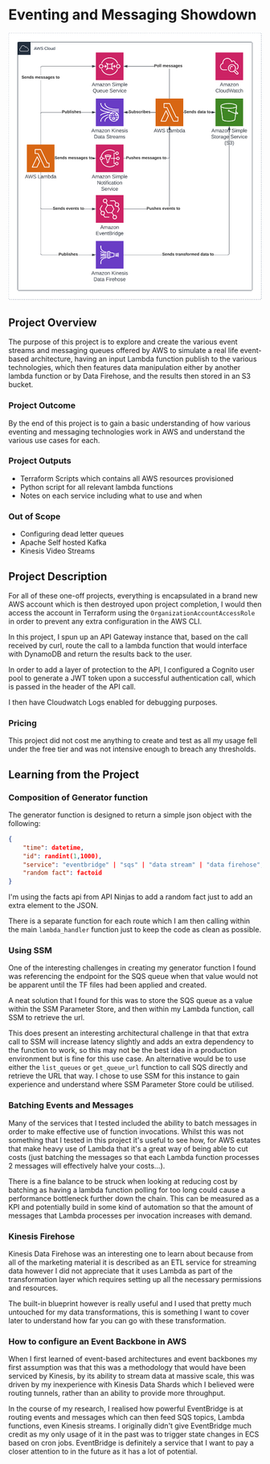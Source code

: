 # Eventing and Messaging Showdown
![Eventing Architecture](./04%20-%20Eventing%20and%20Messaging%20Showdown%20-%20Page%201.png)
## Project Overview
The purpose of this project is to explore and create the various event streams and messaging queues offered by AWS to simulate a real life event-based architecture, having an input Lambda function publish to the various technologies, which then features data manipulation either by another lambda function or by Data Firehose, and the results then stored in an S3 bucket.
### Project Outcome
By the end of this project is to gain a basic understanding of how various eventing and messaging technologies work in AWS and understand the various use cases for each.
### Project Outputs
- Terraform Scripts which contains all AWS resources provisioned
- Python script for all relevant lambda functions
- Notes on each service including what to use and when
### Out of Scope
- Configuring dead letter queues
- Apache Self hosted Kafka
- Kinesis Video Streams

## Project Description

For all of these one-off projects, everything is encapsulated in a brand new AWS account which is then destroyed upon project completion, I would then access the account in Terraform using the `OrganizationAccountAccessRole` in order to prevent any extra configuration in the AWS CLI.

In this project, I spun up an API Gateway instance that, based on the call received by curl, route the call to a lambda function that would interface with DynamoDB and return the results back to the user.

In order to add a layer of protection to the API, I configured a Cognito user pool to generate a JWT token upon a successful authentication call, which is passed in the header of the API call.

I then have Cloudwatch Logs enabled for debugging purposes.

### Pricing
This project did not cost me anything to create and test as all my usage fell under the free tier and was not intensive enough to breach any thresholds.

## Learning from the Project

### Composition of Generator function
The generator function is designed to return a simple json object with the following:
```json
{
	"time": datetime,
	"id": randint(1,1000),
	"service": "eventbridge" | "sqs" | "data stream" | "data firehose",
	"random fact": factoid
}
```

I'm using the facts api from API Ninjas to add a random fact just to add an extra element to the JSON.

There is a separate function for each route which I am then calling within the main `lambda_handler` function just to keep the code as clean as possible.

### Using SSM
One of the interesting challenges in creating my generator function I found was referencing the endpoint for the SQS queue when that value would not be apparent until the TF files had been applied and created.

A neat solution that I found for this was to store the SQS queue as a value within the SSM Parameter Store, and then within my Lambda function, call SSM to retrieve the url. 

This does present an interesting architectural challenge in that that extra call to SSM will increase latency slightly and adds an extra dependency to the function to work, so this may not be the best idea in a production environment but is fine for this use case. An alternative would be to use either the `list_queues` or `get_queue_url` function to call SQS directly and retrieve the URL that way. I chose to use SSM for this instance to gain experience and understand where SSM Parameter Store could be utilised.
### Batching Events and Messages
Many of the services that I tested included the ability to batch messages in order to make effective use of function invocations. Whilst this was not something that I tested in this project it's useful to see how, for AWS estates that make heavy use of Lambda that it's a great way of being able to cut costs (just batching the messages so that each Lambda function processes 2 messages will effectively halve your costs...).

There is a fine balance to be struck when looking at reducing cost by batching as having a lambda function polling for too long could cause a performance bottleneck further down the chain. This can be measured as a KPI and potentially build in some kind of automation so that the amount of messages that Lambda processes per invocation increases with demand.

### Kinesis Firehose
Kinesis Data Firehose was an interesting one to learn about because from all of the marketing material it is described as an ETL service for streaming data however I did not appreciate that it uses Lambda as part of the transformation layer which requires setting up all the necessary permissions and resources.

The built-in blueprint however is really useful and I used that pretty much untouched for my data transformations, this is something I want to cover later to understand how far you can go with these transformation.

### How to configure an Event Backbone in AWS
When I first learned of event-based architectures and event backbones my first assumption was that this was a methodology that would have been serviced by Kinesis, by its ability to stream data at massive scale, this was driven by my inexperience with Kinesis Data Shards which I believed were routing tunnels, rather than an ability to provide more throughput.

In the course of my research, I realised how powerful EventBridge is at routing events and messages which can then feed SQS topics, Lambda functions, even Kinesis streams. I originally didn't give EventBridge much credit as my only usage of it in the past was to trigger state changes in ECS based on cron jobs. EventBridge is definitely a service that I want to pay a closer attention to in the future as it has a lot of potential.
